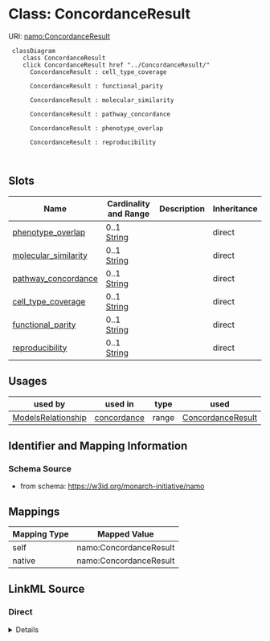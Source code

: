 

# Class: ConcordanceResult 



URI: [namo:ConcordanceResult](https://w3id.org/monarch-initiative/namo/ConcordanceResult)





```mermaid
 classDiagram
    class ConcordanceResult
    click ConcordanceResult href "../ConcordanceResult/"
      ConcordanceResult : cell_type_coverage
        
      ConcordanceResult : functional_parity
        
      ConcordanceResult : molecular_similarity
        
      ConcordanceResult : pathway_concordance
        
      ConcordanceResult : phenotype_overlap
        
      ConcordanceResult : reproducibility
        
      
```




<!-- no inheritance hierarchy -->


## Slots

| Name | Cardinality and Range | Description | Inheritance |
| ---  | --- | --- | --- |
| [phenotype_overlap](phenotype_overlap.md) | 0..1 <br/> [String](String.md) |  | direct |
| [molecular_similarity](molecular_similarity.md) | 0..1 <br/> [String](String.md) |  | direct |
| [pathway_concordance](pathway_concordance.md) | 0..1 <br/> [String](String.md) |  | direct |
| [cell_type_coverage](cell_type_coverage.md) | 0..1 <br/> [String](String.md) |  | direct |
| [functional_parity](functional_parity.md) | 0..1 <br/> [String](String.md) |  | direct |
| [reproducibility](reproducibility.md) | 0..1 <br/> [String](String.md) |  | direct |





## Usages

| used by | used in | type | used |
| ---  | --- | --- | --- |
| [ModelsRelationship](ModelsRelationship.md) | [concordance](concordance.md) | range | [ConcordanceResult](ConcordanceResult.md) |







## Identifier and Mapping Information






### Schema Source


* from schema: https://w3id.org/monarch-initiative/namo




## Mappings

| Mapping Type | Mapped Value |
| ---  | ---  |
| self | namo:ConcordanceResult |
| native | namo:ConcordanceResult |






## LinkML Source

<!-- TODO: investigate https://stackoverflow.com/questions/37606292/how-to-create-tabbed-code-blocks-in-mkdocs-or-sphinx -->

### Direct

<details>
```yaml
name: ConcordanceResult
from_schema: https://w3id.org/monarch-initiative/namo
attributes:
  phenotype_overlap:
    name: phenotype_overlap
    from_schema: https://w3id.org/monarch-initiative/namo
    rank: 1000
    domain_of:
    - ConcordanceResult
    - StructuredConcordanceResult
  molecular_similarity:
    name: molecular_similarity
    from_schema: https://w3id.org/monarch-initiative/namo
    rank: 1000
    domain_of:
    - ConcordanceResult
    - StructuredConcordanceResult
  pathway_concordance:
    name: pathway_concordance
    from_schema: https://w3id.org/monarch-initiative/namo
    rank: 1000
    domain_of:
    - ConcordanceResult
    - StructuredConcordanceResult
  cell_type_coverage:
    name: cell_type_coverage
    from_schema: https://w3id.org/monarch-initiative/namo
    rank: 1000
    domain_of:
    - ConcordanceResult
    - StructuredConcordanceResult
  functional_parity:
    name: functional_parity
    from_schema: https://w3id.org/monarch-initiative/namo
    rank: 1000
    domain_of:
    - ConcordanceResult
    - StructuredConcordanceResult
  reproducibility:
    name: reproducibility
    from_schema: https://w3id.org/monarch-initiative/namo
    rank: 1000
    domain_of:
    - ConcordanceResult
    - StructuredConcordanceResult

```
</details>

### Induced

<details>
```yaml
name: ConcordanceResult
from_schema: https://w3id.org/monarch-initiative/namo
attributes:
  phenotype_overlap:
    name: phenotype_overlap
    from_schema: https://w3id.org/monarch-initiative/namo
    rank: 1000
    alias: phenotype_overlap
    owner: ConcordanceResult
    domain_of:
    - ConcordanceResult
    - StructuredConcordanceResult
    range: string
  molecular_similarity:
    name: molecular_similarity
    from_schema: https://w3id.org/monarch-initiative/namo
    rank: 1000
    alias: molecular_similarity
    owner: ConcordanceResult
    domain_of:
    - ConcordanceResult
    - StructuredConcordanceResult
    range: string
  pathway_concordance:
    name: pathway_concordance
    from_schema: https://w3id.org/monarch-initiative/namo
    rank: 1000
    alias: pathway_concordance
    owner: ConcordanceResult
    domain_of:
    - ConcordanceResult
    - StructuredConcordanceResult
    range: string
  cell_type_coverage:
    name: cell_type_coverage
    from_schema: https://w3id.org/monarch-initiative/namo
    rank: 1000
    alias: cell_type_coverage
    owner: ConcordanceResult
    domain_of:
    - ConcordanceResult
    - StructuredConcordanceResult
    range: string
  functional_parity:
    name: functional_parity
    from_schema: https://w3id.org/monarch-initiative/namo
    rank: 1000
    alias: functional_parity
    owner: ConcordanceResult
    domain_of:
    - ConcordanceResult
    - StructuredConcordanceResult
    range: string
  reproducibility:
    name: reproducibility
    from_schema: https://w3id.org/monarch-initiative/namo
    rank: 1000
    alias: reproducibility
    owner: ConcordanceResult
    domain_of:
    - ConcordanceResult
    - StructuredConcordanceResult
    range: string

```
</details>